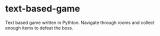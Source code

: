 # text-based-game
Text based game written in Pythton. Navigate through rooms and collect enough items to defeat the boss.
